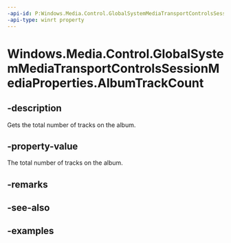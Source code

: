 ```yaml
---
-api-id: P:Windows.Media.Control.GlobalSystemMediaTransportControlsSessionMediaProperties.AlbumTrackCount
-api-type: winrt property
---
```


<!-- Property syntax.
public int AlbumTrackCount { get; }
-->

# Windows.Media.Control.GlobalSystemMediaTransportControlsSessionMediaProperties.AlbumTrackCount

## -description
Gets the total number of tracks on the album.

## -property-value
The total number of tracks on the album.

## -remarks

## -see-also

## -examples

